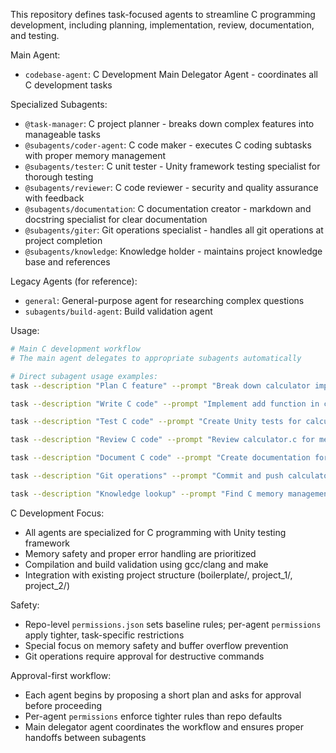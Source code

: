 

This repository defines task-focused agents to streamline C programming development, including planning, implementation, review, documentation, and testing.

Main Agent:
- `codebase-agent`: C Development Main Delegator Agent - coordinates all C development tasks

Specialized Subagents:

- `@task-manager`: C project planner - breaks down complex features into manageable tasks
- `@subagents/coder-agent`: C code maker - executes C coding subtasks with proper memory management
- `@subagents/tester`: C unit tester - Unity framework testing specialist for thorough testing
- `@subagents/reviewer`: C code reviewer - security and quality assurance with feedback
- `@subagents/documentation`: C documentation creator - markdown and docstring specialist for clear documentation
- `@subagents/giter`: Git operations specialist - handles all git operations at project completion
- `@subagents/knowledge`: Knowledge holder - maintains project knowledge base and references

Legacy Agents (for reference):
- `general`: General-purpose agent for researching complex questions
- `subagents/build-agent`: Build validation agent

Usage:

```bash
# Main C development workflow
# The main agent delegates to appropriate subagents automatically

# Direct subagent usage examples:
task --description "Plan C feature" --prompt "Break down calculator implementation" --subagent_type task-manager

task --description "Write C code" --prompt "Implement add function in calculator.c" --subagent_type subagents/coder-agent

task --description "Test C code" --prompt "Create Unity tests for calculator functions" --subagent_type subagents/tester

task --description "Review C code" --prompt "Review calculator.c for memory safety" --subagent_type subagents/reviewer

task --description "Document C code" --prompt "Create documentation for calculator module" --subagent_type subagents/documentation

task --description "Git operations" --prompt "Commit and push calculator implementation" --subagent_type subagents/giter

task --description "Knowledge lookup" --prompt "Find C memory management best practices" --subagent_type subagents/knowledge
```

C Development Focus:

- All agents are specialized for C programming with Unity testing framework
- Memory safety and proper error handling are prioritized
- Compilation and build validation using gcc/clang and make
- Integration with existing project structure (boilerplate/, project_1/, project_2/)

Safety:

- Repo-level `permissions.json` sets baseline rules; per-agent `permissions` apply tighter, task-specific restrictions
- Special focus on memory safety and buffer overflow prevention
- Git operations require approval for destructive commands

Approval-first workflow:

- Each agent begins by proposing a short plan and asks for approval before proceeding
- Per-agent `permissions` enforce tighter rules than repo defaults
- Main delegator agent coordinates the workflow and ensures proper handoffs between subagents


